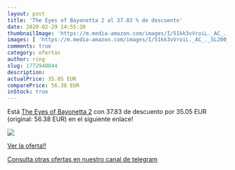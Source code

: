 ```yaml
---
layout: post
title: 'The Eyes of Bayonetta 2 al 37.83 % de descuento'
date: 2020-02-29 14:55:20
thumbnailImage: 'https://m.media-amazon.com/images/I/51kk3vVroiL._AC_._SL200_.jpg'
images: [ 'https://m.media-amazon.com/images/I/51kk3vVroiL._AC_._SL200_.jpg' ]
comments: true
category: ofertas
author: ring
slug: 1772940844
description:
actualPrice: 35.05 EUR
comparePrice: 56.38 EUR
inStock: true
---
```


Está [The Eyes of Bayonetta 2](https://www.amazon.com/dp/1772940844/?tag=redken08-20) con 37.83 de descuento por 35.05 EUR (original: 56.38 EUR) en el siguiente enlace!

[![](https://m.media-amazon.com/images/I/51kk3vVroiL._AC_._SL200_.jpg)](https://www.amazon.com/dp/1772940844/?tag=redken08-20)

[Ver la oferta!!](https://www.amazon.com/dp/1772940844/?tag=redken08-20)

[Consulta otras ofertas en nuestro canal de telegram](https://t.me/s/ofertas25)
